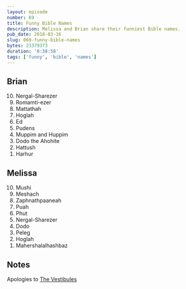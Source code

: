 ```yaml
---
layout: episode
number: 69
title: Funny Bible Names
description: Melissa and Brian share their funniest Bible names.
pub_date: 2018-03-16
slug: 069-funny-bible-names
bytes: 23379373
duration: '0:38:58'
tags: ['funny', 'bible', 'names']
---
```


<h2>Brian</h2>
<ol reversed>
<li>Nergal-Sharezer</li>
<li>Romamti-ezer</li>
<li>Mattathah</li>
<li>Hoglah</li>
<li>Ed</li>
<li>Pudens</li>
<li>Muppim and Huppim</li>
<li>Dodo the Ahohite</li>
<li>Hattush</li>
<li>Harhur</li>
</ol>

<h2>Melissa</h2>
<ol reversed>
<li>Mushi</li>
<li>Meshach </li>
<li>Zaphnathpaaneah</li>
<li>Puah</li>
<li>Phut</li>
<li>Nergal-Sharezer </li>
<li>Dodo</li>
<li>Peleg</li>
<li>Hoglah </li>
<li>Mahershalalhashbaz </li>
</ol>

<h2>Notes</h2>
Apologies to <a href="https://www.youtube.com/watch?v=cMfmzEpvW-g">The Vestibules</a>